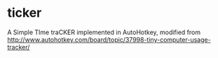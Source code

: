 ticker
======

A Simple TIme traCKER implemented in AutoHotkey, modified from http://www.autohotkey.com/board/topic/37998-tiny-computer-usage-tracker/
